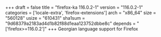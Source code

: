 +++
draft = false
title = "firefox-ka 116.0.2-1"
version = "116.0.2-1"
categories = ['locale-extra', 'firefox-extensions']
arch = "x86_64"
size = "560128"
usize = "610431"
sha1sum = "9d68379a2183ad4d1b82f88d1eaa123752dbbe8c"
depends = "['firefox>=116.0.2']"
+++
Georgian language support for Firefox